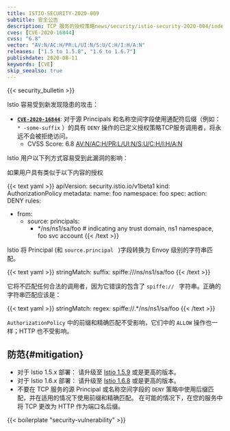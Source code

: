 ```yaml
---
title: ISTIO-SECURITY-2020-009
subtitle: 安全公告
description: TCP 服务的授权策略news/security/istio-security-2020-004/index.md中用于 Principals /名称空间的通配符后缀其 Envoy 配置不正确。
cves: [CVE-2020-16844]
cvss: "6.8"
vector: "AV:N/AC:H/PR:L/UI:N/S:U/C:H/I:H/A:N"
releases: ["1.5 to 1.5.8", "1.6 to 1.6.7"]
publishdate: 2020-08-11
keywords: [CVE]
skip_seealso: true
---
```

{{< security_bulletin >}}

Istio 容易受到新发现隐患的攻击：

* __[`CVE-2020-16844`](https://cve.mitre.org/cgi-bin/cvename.cgi?name=CVE-2020-16844)__: 对于源 Principals 和名称空间字段使用通配符后缀（例如： `* -some-suffix` ）的具有 `DENY` 操作的已定义授权策略TCP服务调用者，将永远不会被拒绝访问。
    * CVSS Score: 6.8 [AV:N/AC:H/PR:L/UI:N/S:U/C:H/I:H/A:N](https://nvd.nist.gov/vuln-metrics/cvss/v3-calculator?vector=AV:N/AC:H/PR:L/UI:N/S:U/C:H/I:H/A:N&version=3.1)

Istio 用户以下列方式容易受到此漏洞的影响：

如果用户具有类似于以下内容的授权

{{< text yaml >}}
apiVersion: security.istio.io/v1beta1
kind: AuthorizationPolicy
metadata:
 name: foo
 namespace: foo
spec:
 action: DENY
 rules:
 - from:
   - source:
       principals:
       - */ns/ns1/sa/foo # indicating any trust domain, ns1 namespace, foo svc account
{{< /text >}}

Istio 将 Principal (和 `source.principal ` )字段转换为 Envoy 级别的字符串匹配。

{{< text yaml >}}
stringMatch:
  suffix: spiffe:///ns/ns1/sa/foo
{{< /text >}}

它将不匹配任何合法的调用者，因为它错误的包含了 `spiffe:// ` 字符串。正确的字符串匹配应该是：

{{< text yaml >}}
stringMatch:
  regex: spiffe://.*/ns/ns1/sa/foo
{{< /text >}}

`AuthorizationPolicy` 中的前缀和精确匹配不受影响，它们中的 `ALLOW` 操作也一样；HTTP 也不受影响。

## 防范{#mitigation}

* 对于 Istio 1.5.x 部署： 请升级至 [Istio 1.5.9](/news/releases/1.5.x/announcing-1.5.8) 或是更高的版本。
* 对于 Istio 1.6.x 部署： 请升级至 [Istio 1.6.8](/news/releases/1.6.x/announcing-1.6.8) 或是更高的版本。
* 不要在 TCP 服务的源 Principal 或名称空间字段的 `DENY` 策略中使用后缀匹配，并在适用的情况下使用前缀和精确匹配。 在可能的情况下，在您的服务中将 TCP 更改为 HTTP 作为端口名后缀。

{{< boilerplate "security-vulnerability" >}}